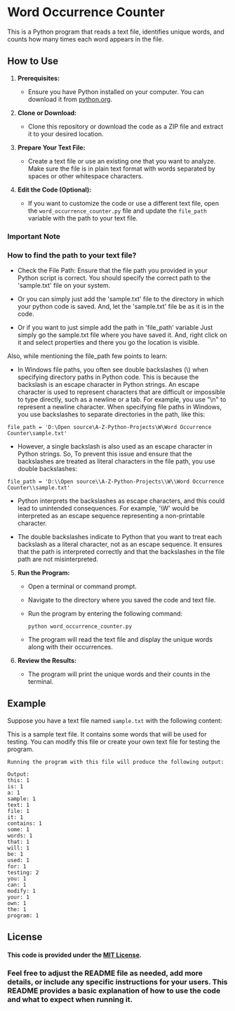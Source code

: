 # Word Occurrence Counter

This is a Python program that reads a text file, identifies unique words, and counts how many times each word appears in the file.

## How to Use

1. **Prerequisites:**
   - Ensure you have Python installed on your computer. You can download it from [python.org](https://www.python.org/downloads/).

2. **Clone or Download:**
   - Clone this repository or download the code as a ZIP file and extract it to your desired location.

3. **Prepare Your Text File:**
   - Create a text file or use an existing one that you want to analyze. Make sure the file is in plain text format with words separated by spaces or other whitespace characters.

4. **Edit the Code (Optional):**
   - If you want to customize the code or use a different text file, open the `word_occurrence_counter.py` file and update the `file_path` variable with the path to your text file.


### **Important Note**
   ### How to find the path to your text file?

   - Check the File Path: Ensure that the file path you provided in your Python script is correct. You should specify the correct path to the 'sample.txt' file on your system.
   - Or you can simply just add the 'sample.txt' file to the directory in which your python code is saved.
   And, let the 'sample.txt' file be as it is in the code.

   - Or if you want to just simple add the path in 'file_path' variable Just simply go the sample.txt file where you have saved it. And, right click on it and select properties and there you go the location is visible.

   Also, while mentioning the file_path few points to learn:

   - In Windows file paths, you often see double backslashes (\\) when specifying directory paths in Python code. This is because the backslash is an escape character in Python strings. An escape character is used to represent characters that are difficult or impossible to type directly, such as a newline or a tab. For example, you use "\n" to represent a newline character.
   When specifying file paths in Windows, you use backslashes to separate directories in the path, like this:
   ```
   file_path = 'D:\Open source\A-Z-Python-Projects\W\Word Occurrence Counter\sample.txt'
   ```
   - However, a single backslash is also used as an escape character in Python strings. So, To prevent this issue and ensure that the backslashes are treated as literal characters in the file path, you use double backslashes:
   ```
   file_path = 'D:\\Open source\\A-Z-Python-Projects\\W\\Word Occurrence Counter\\sample.txt'
   ```
   - Python interprets the backslashes as escape characters, and this could lead to unintended consequences. For example, '\W' would be interpreted as an escape sequence representing a non-printable character.

   - The double backslashes indicate to Python that you want to treat each backslash as a literal character, not as an escape sequence. It ensures that the path is interpreted correctly and that the backslashes in the file path are not misinterpreted.




5. **Run the Program:**
   - Open a terminal or command prompt.
   - Navigate to the directory where you saved the code and text file.
   - Run the program by entering the following command:

     ```
     python word_occurrence_counter.py
     ```

   - The program will read the text file and display the unique words along with their occurrences.

6. **Review the Results:**
   - The program will print the unique words and their counts in the terminal.

## Example

Suppose you have a text file named `sample.txt` with the following content:

This is a sample text file. It contains some words that will be used for testing.
You can modify this file or create your own text file for testing the program.

```
Running the program with this file will produce the following output:
```

```
Output:
this: 1
is: 1
a: 1
sample: 1
text: 1
file: 1
it: 1
contains: 1
some: 1
words: 1
that: 1
will: 1
be: 1
used: 1
for: 1
testing: 2
you: 1
can: 1
modify: 1
your: 1
own: 1
the: 1
program: 1
```








## License

#### This code is provided under the [MIT License](LICENSE).



### Feel free to adjust the README file as needed, add more details, or include any specific instructions for your users. This README provides a basic explanation of how to use the code and what to expect when running it.

